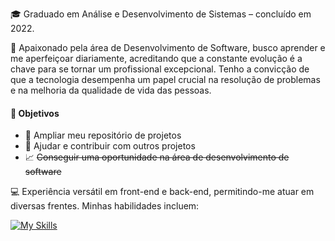 🎓 Graduado em Análise e Desenvolvimento de Sistemas – concluído em 2022.

🚀 Apaixonado pela área de Desenvolvimento de Software, busco aprender e me aperfeiçoar diariamente, acreditando que a constante evolução é a chave para se tornar um profissional excepcional. Tenho a convicção de que a tecnologia desempenha um papel crucial na resolução de problemas e na melhoria da qualidade de vida das pessoas.

#### 🎯 Objetivos 

- 📂 Ampliar meu repositório de projetos
- 🤝 Ajudar e contribuir com outros projetos
- 📈 ~~Conseguir uma oportunidade na área de desenvolvimento de software~~

💻 Experiência versátil em front-end e back-end, permitindo-me atuar em diversas frentes. Minhas habilidades incluem:

[![My Skills](https://skillicons.dev/icons?i=html,css,bootstrap,sass,javascript,react,typescript,tailwind,nextjs,nodejs,cs,git,postman,mysql,mongodb)](https://skillicons.dev)


